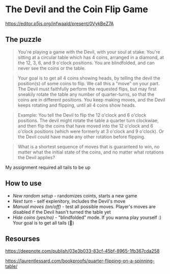 # The Devil and the Coin Flip Game
https://editor.p5js.org/infwaald/present/0VykBeZ7A

## The puzzle
  >You're playing a game with the Devil, with your soul at stake. You're sitting at a circular table which has 4 coins, arranged in a diamond, at the 12, 3, 6, and 9 o'clock positions. You are blindfolded, and can never see the coins or the table.
 
 >Your goal is to get all 4 coins showing heads, by telling the devil the position(s) of some coins to flip. We call this a "move" on your part. The Devil must faithfully perform the requested flips, but may first sneakily rotate the table any number of quarter-turns, so that the coins are in different positions. You keep making moves, and the Devil keeps rotating and flipping, until all 4 coins show heads.
 
 >Example: You tell the Devil to flip the 12 o'clock and 6 o'clock positions. The devil might rotate the table a quarter turn clockwiae, and then flip the coins that have moved into the 12 o'clock and 6 o'clock positions (which were formerly at 3 o'clock and 9 o'clock). Or the Devil could have made any other rotation before flipping.

>What is a shortest sequence of moves that is guaranteed to win, no matter what the initial state of the coins, and no matter what rotations the Devil applies?

My assignment required all tails to be up

## How to use
- *New random setup* - randomizes coints, starts a new game
- *Next turn* - self explenitory, includes the Devil's move
- *Manual moves (on/off)* - test all possible moves. Player's moves are disabled if the Devil hasn't turned the table yet
- *Hide coins (yes/no)* - "blindfolded" mode. If you wanna play yourself :)
Your goal is to get all tails (🦅)
## Resourses
https://deepnote.com/publish/03e3b033-83cf-45bf-8965-1fb367cda258

https://laurentlessard.com/bookproofs/quarter-flipping-on-a-spinning-table/
